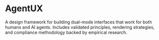 # AgentUX
A design framework for building dual-mode interfaces that work for both humans and AI agents. Includes validated principles, rendering strategies, and compliance methodology backed by empirical research.
